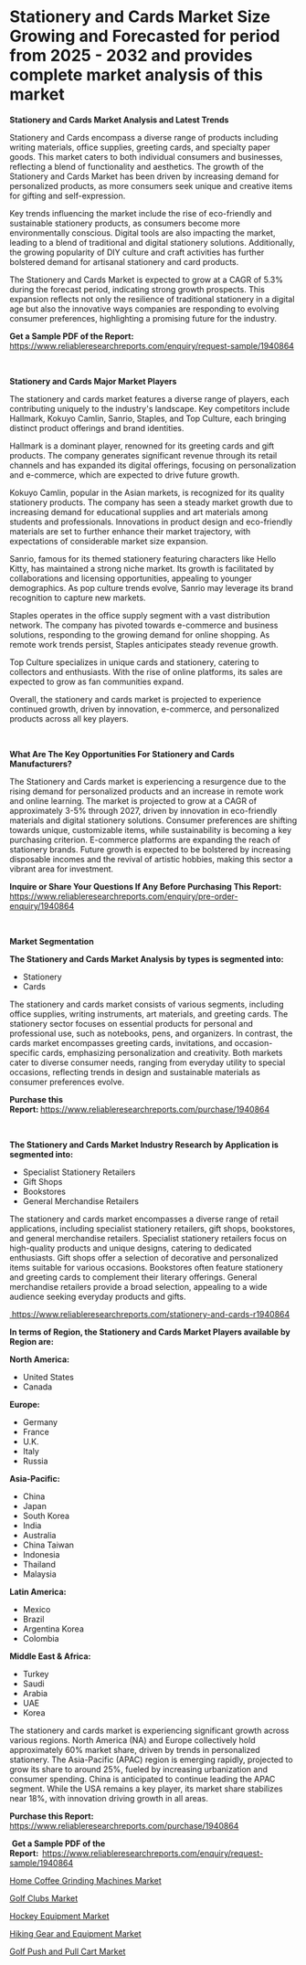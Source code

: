 <p><h1>Stationery and Cards Market Size Growing and Forecasted for period from 2025 - 2032 and provides complete market analysis of this market</h1></p><p><strong>Stationery and Cards Market Analysis and Latest Trends</strong></p>
<p><p>Stationery and Cards encompass a diverse range of products including writing materials, office supplies, greeting cards, and specialty paper goods. This market caters to both individual consumers and businesses, reflecting a blend of functionality and aesthetics. The growth of the Stationery and Cards Market has been driven by increasing demand for personalized products, as more consumers seek unique and creative items for gifting and self-expression. </p><p>Key trends influencing the market include the rise of eco-friendly and sustainable stationery products, as consumers become more environmentally conscious. Digital tools are also impacting the market, leading to a blend of traditional and digital stationery solutions. Additionally, the growing popularity of DIY culture and craft activities has further bolstered demand for artisanal stationery and card products.</p><p>The Stationery and Cards Market is expected to grow at a CAGR of 5.3% during the forecast period, indicating strong growth prospects. This expansion reflects not only the resilience of traditional stationery in a digital age but also the innovative ways companies are responding to evolving consumer preferences, highlighting a promising future for the industry.</p></p>
<p><strong>Get a Sample PDF of the Report:&nbsp;</strong> <a href="https://www.reliableresearchreports.com/enquiry/request-sample/1940864?utm_campaign=9&utm_medium=2&utm_source=Github&utm_content=ia&utm_term=08022025&utm_id=stationery-and-cards">https://www.reliableresearchreports.com/enquiry/request-sample/1940864</a></p>
<p>&nbsp;</p>
<p><strong>Stationery and Cards Major Market Players</strong></p>
<p><p>The stationery and cards market features a diverse range of players, each contributing uniquely to the industry's landscape. Key competitors include Hallmark, Kokuyo Camlin, Sanrio, Staples, and Top Culture, each bringing distinct product offerings and brand identities.</p><p>Hallmark is a dominant player, renowned for its greeting cards and gift products. The company generates significant revenue through its retail channels and has expanded its digital offerings, focusing on personalization and e-commerce, which are expected to drive future growth.</p><p>Kokuyo Camlin, popular in the Asian markets, is recognized for its quality stationery products. The company has seen a steady market growth due to increasing demand for educational supplies and art materials among students and professionals. Innovations in product design and eco-friendly materials are set to further enhance their market trajectory, with expectations of considerable market size expansion.</p><p>Sanrio, famous for its themed stationery featuring characters like Hello Kitty, has maintained a strong niche market. Its growth is facilitated by collaborations and licensing opportunities, appealing to younger demographics. As pop culture trends evolve, Sanrio may leverage its brand recognition to capture new markets.</p><p>Staples operates in the office supply segment with a vast distribution network. The company has pivoted towards e-commerce and business solutions, responding to the growing demand for online shopping. As remote work trends persist, Staples anticipates steady revenue growth.</p><p>Top Culture specializes in unique cards and stationery, catering to collectors and enthusiasts. With the rise of online platforms, its sales are expected to grow as fan communities expand.</p><p>Overall, the stationery and cards market is projected to experience continued growth, driven by innovation, e-commerce, and personalized products across all key players.</p></p>
<p>&nbsp;</p>
<p><strong>What Are The Key Opportunities For Stationery and Cards Manufacturers?</strong></p>
<p><p>The Stationery and Cards market is experiencing a resurgence due to the rising demand for personalized products and an increase in remote work and online learning. The market is projected to grow at a CAGR of approximately 3-5% through 2027, driven by innovation in eco-friendly materials and digital stationery solutions. Consumer preferences are shifting towards unique, customizable items, while sustainability is becoming a key purchasing criterion. E-commerce platforms are expanding the reach of stationery brands. Future growth is expected to be bolstered by increasing disposable incomes and the revival of artistic hobbies, making this sector a vibrant area for investment.</p></p>
<p><strong>Inquire or Share Your Questions If Any Before Purchasing This Report:</strong> <a href="https://www.reliableresearchreports.com/enquiry/pre-order-enquiry/1940864?utm_campaign=9&utm_medium=2&utm_source=Github&utm_content=ia&utm_term=08022025&utm_id=stationery-and-cards">https://www.reliableresearchreports.com/enquiry/pre-order-enquiry/1940864</a></p>
<p>&nbsp;</p>
<p><strong>Market Segmentation</strong></p>
<p><strong>The Stationery and Cards Market Analysis by types is segmented into:</strong></p>
<p><ul><li>Stationery</li><li>Cards</li></ul></p>
<p><p>The stationery and cards market consists of various segments, including office supplies, writing instruments, art materials, and greeting cards. The stationery sector focuses on essential products for personal and professional use, such as notebooks, pens, and organizers. In contrast, the cards market encompasses greeting cards, invitations, and occasion-specific cards, emphasizing personalization and creativity. Both markets cater to diverse consumer needs, ranging from everyday utility to special occasions, reflecting trends in design and sustainable materials as consumer preferences evolve.</p></p>
<p><strong>Purchase this Report:&nbsp;</strong><a href="https://www.reliableresearchreports.com/purchase/1940864?utm_campaign=9&utm_medium=2&utm_source=Github&utm_content=ia&utm_term=08022025&utm_id=stationery-and-cards">https://www.reliableresearchreports.com/purchase/1940864</a></p>
<p>&nbsp;</p>
<p><strong>The Stationery and Cards Market Industry Research by Application is segmented into:</strong></p>
<p><ul><li>Specialist Stationery Retailers</li><li>Gift Shops</li><li>Bookstores</li><li>General Merchandise Retailers</li></ul></p>
<p><p>The stationery and cards market encompasses a diverse range of retail applications, including specialist stationery retailers, gift shops, bookstores, and general merchandise retailers. Specialist stationery retailers focus on high-quality products and unique designs, catering to dedicated enthusiasts. Gift shops offer a selection of decorative and personalized items suitable for various occasions. Bookstores often feature stationery and greeting cards to complement their literary offerings. General merchandise retailers provide a broad selection, appealing to a wide audience seeking everyday products and gifts.</p></p>
<p><a href="https://www.reliableresearchreports.com/stationery-and-cards-r1940864?utm_campaign=9&utm_medium=2&utm_source=Github&utm_content=ia&utm_term=08022025&utm_id=stationery-and-cards">&nbsp;https://www.reliableresearchreports.com/stationery-and-cards-r1940864</a></p>
<p><strong>In terms of Region, the Stationery and Cards Market Players available by Region are:</strong></p>
<p>
    <p> <strong> North America: </strong>
        <ul>
            <li>United States</li>
            <li>Canada</li>
        </ul>
        </p> 
    <p> <strong> Europe: </strong>
        <ul>
            <li>Germany</li>
            <li>France</li>
            <li>U.K.</li>
            <li>Italy</li>
            <li>Russia</li>
        </ul>
        </p> 
    <p> <strong> Asia-Pacific: </strong>
        <ul>
            <li>China</li>
            <li>Japan</li>
            <li>South Korea</li>
            <li>India</li>
            <li>Australia</li>
            <li>China Taiwan</li>
            <li>Indonesia</li>
            <li>Thailand</li>
            <li>Malaysia</li>
        </ul>
        </p> 
    <p> <strong> Latin America: </strong>
        <ul>
            <li>Mexico</li>
            <li>Brazil</li>
            <li>Argentina Korea</li>
            <li>Colombia</li>
        </ul>
        </p> 
    <p> <strong> Middle East & Africa: </strong>
        <ul>
            <li>Turkey</li>
            <li>Saudi</li>
            <li>Arabia</li>
            <li>UAE</li>
            <li>Korea</li>
        </ul>
    </p>
    </p>
<p><p>The stationery and cards market is experiencing significant growth across various regions. North America (NA) and Europe collectively hold approximately 60% market share, driven by trends in personalized stationery. The Asia-Pacific (APAC) region is emerging rapidly, projected to grow its share to around 25%, fueled by increasing urbanization and consumer spending. China is anticipated to continue leading the APAC segment. While the USA remains a key player, its market share stabilizes near 18%, with innovation driving growth in all areas.</p></p>
<p><strong>Purchase this Report: </strong><a href="https://www.reliableresearchreports.com/purchase/1940864?utm_campaign=9&utm_medium=2&utm_source=Github&utm_content=ia&utm_term=08022025&utm_id=stationery-and-cards">https://www.reliableresearchreports.com/purchase/1940864</a></p>
<p>&nbsp;<strong>Get a Sample PDF of the Report:&nbsp;&nbsp;</strong><a href="https://www.reliableresearchreports.com/enquiry/request-sample/1940864?utm_campaign=9&utm_medium=2&utm_source=Github&utm_content=ia&utm_term=08022025&utm_id=stationery-and-cards">https://www.reliableresearchreports.com/enquiry/request-sample/1940864</a></p>
<p><strong></strong></p>
<p><p><a href="https://github.com/vilolakoreni/Market-Research-Report-List-1/blob/main/home-coffee-grinding-machines-market.md?utm_campaign=9&utm_medium=2&utm_source=Github&utm_content=ia&utm_term=08022025&utm_id=stationery-and-cards">Home Coffee Grinding Machines Market</a></p><p><a href="https://github.com/organophelia8282/Market-Research-Report-List-1/blob/main/golf-clubs-market.md?utm_campaign=9&utm_medium=2&utm_source=Github&utm_content=ia&utm_term=08022025&utm_id=stationery-and-cards">Golf Clubs Market</a></p><p><a href="https://github.com/buqjavesora/Market-Research-Report-List-1/blob/main/hockey-equipment-market.md?utm_campaign=9&utm_medium=2&utm_source=Github&utm_content=ia&utm_term=08022025&utm_id=stationery-and-cards">Hockey Equipment Market</a></p><p><a href="https://github.com/iwciasylvya/Market-Research-Report-List-1/blob/main/hiking-gear-and-equipment-market.md?utm_campaign=9&utm_medium=2&utm_source=Github&utm_content=ia&utm_term=08022025&utm_id=stationery-and-cards">Hiking Gear and Equipment Market</a></p><p><a href="https://github.com/savannabyun726/Market-Research-Report-List-1/blob/main/golf-push-and-pull-cart-market.md?utm_campaign=9&utm_medium=2&utm_source=Github&utm_content=ia&utm_term=08022025&utm_id=stationery-and-cards">Golf Push and Pull Cart Market</a></p></p>